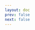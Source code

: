```yaml
---
layout: doc
prev: false
next: false
---
```


<CustomItemBox :item="{
  name: '《勒泽兽人的民俗信仰》',
  icon: '/wiki/item/book_a_01.png',
  type: '书籍',
  description: '',
  params: {
    stack: 1,
    durability: -1 
  },
  obtain: {
    found: [],
    npc: [],
    shop: [],
    gardening: []
  }
}" />
